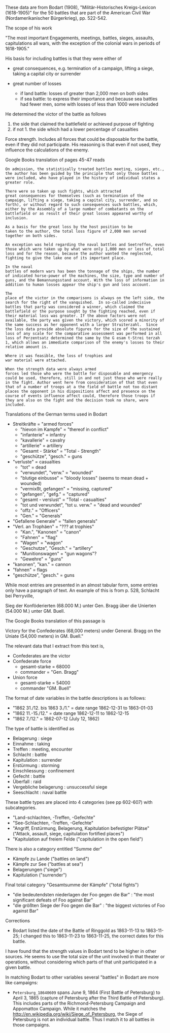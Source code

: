 These data are from Bodart (1908), "Militär-Historisches
Kreigs-Lexicon (1618-1905)" for the 50 battles that are part of the
American Civil War (Nordamerikanischer Bürgerkrieg), pp. 522-542.

The scope of his work

  "The most important Engagements, meetings, battles, sieges,
  assaults, capitulations all wars, with the exception of the colonial
  wars in periods of 1618-1905."

His basis for including battles is that they were either of

  - great consequences, e.g. termination of a campaign, lifting a siege, taking a capital city or surrender
  - great number of losses

    - if land battle: losses of greater than 2,000 men on both sides
    - if sea battle: to express their importance and because sea
      battles had fewer men, some with losses of less than 1000 were
      included

He determined the victor of the battle as follows

1. the side that claimed the battlefield or achieved purpose of fighting
2. if not 1. the side which had a lower percentage of casualties 
   
Force strength. Includes all forces that could be disposable for the
battle, even if they did not participate. His reasoning is that even
if not used, they influence the calculations of the enemy.

Google Books translation of pages 45-47 reads

    On admission, the statistically treated battles meeting, sieges, etc.,
    the author has been guided by the principle that only those battles
    were included, who have played in the history of individual states a
    greater role.  

    There were so taken up such fights, which attracted
    great consequences for themselves (such as termination of the
    campaign, lifting a siege, taking a capital city, surrender, and so
    forth), or without regard to such consequences such battles, which,
    either by the Assembly of a large number of combatants on the
    battlefield or as result of their great losses appeared worthy of
    inclusion.  

    As a basis for the great loss by the host position to be
    taken to the author, the total loss figure of 2,000 men served
    together on both sides.

    An exception was held regarding the naval battles and Seetreffen, even
    those which were taken up by what were only 1,000 men or less of total
    loss and for the reason, because the author wanted the neglected,
    fighting to give the lake one of its important place.  

    In the naval
    battles of modern wars has been the tonnage of the ships, the number
    of indicated horse-power of the machines, the size, type and number of
    guns, and the Bemannungsstand account. With the loss of information in
    addition to human losses appear the ship's gun and loss account.  

    The
    place of the victor in the comparisons is always on the left side, the
    search for the right of the vanquished.  In so-called indecisive
    battles that party was considered a winner, which claimed the
    battlefield or the purpose sought by the fighting reached, even if
    their material loss was greater. If the above factors were not
    available, the party was given the victory, which scored a minority of
    the same success as her opponent with a larger Struiterzahl.  Since
    the loss data provide absolute figures for the size of the sustained
    loss of any scale for the comparative assessment was performed in all
    loss of Perzentsatz determined the same by the G esam t-Strei terzah
    1, which allows an immediate comparison of the enemy's losses to their
    relative amount is.  

    Where it was feasible, the loss of trophies and
    war material were attached.  

    When the strength data were always armed
    forces led those who were the battle for disposable and emergency
    could be used, therefore, still in and not just those who were really
    in the fight. Author went here from consideration of that that even
    that of a number of troops at a the field of battle not too distant
    places the opponent in his dispositions affect and presence on the
    course of events influence affect could, therefore those troops if
    they are also on the fight and the decision took no share, were
    included.

Translations of the German terms used in Bodart

- Streitkräfte = "armed forces"
  - "hievon im Kampfe" = "thereof in conflict"
  - "infanterie" = infantry
  - "kavallerie" = cavalry
  - "artillerie" = artillery
  - "Gesamt - Stärke" = "Total - Strength"
  - "geschütze", "gesch." = guns 
- "verluste" = casualties
  - "tot" = dead
  - "verwundet", "verw." = "wounded"
  - "blutige einbusse" = "bloody losses"  (seems to mean dead + wounded)
  - "vermixßt, gefangen" = "missing, captured"
  - "gefangen", "gefg." = "captured"
  - "gesamt - verslust" = "Total - casualties"
  - "tot und verwundet", "tot u. verw." = "dead and wounded"
  - "offz." = "Officers"
  - "Gen." = "Generals"
- "Gefallene Generale" = "fallen generals"
- "Verl. an Trophäen" = "??? at trophies"
   - "Kan.", "Kanonen" = "canon"
   - "Fahnen" = "flag"
   - "Wagen" = "wagon"
   - "Geschutze", "Gesch." = "artillery"
   - "Munitionswagen" = "gun wagons"?
   - "Gewehre" = "guns"
- "kanonen", "kan." = cannon
- "fahnen" = flags
- "geschütze", "gesch." = guns 

While most entries are presented in an almost tabular form, some
entries only have a paragraph of text.  An example of this is from
p. 528, Schlacht bei Perryville,

 Sieg der Konföderierten (68.000 M.) unter Gen. Bragg über die Unierten
 (54.000 M.) unter GM. Buell. 

The Google Books translation of this passage is 

 Victory for the Confederates (68,000 meters) under General. Bragg on the Uniate
 (54,000 meters) in GM. Buell."

The relevant data that I extract from this text is,

- Confederates are the victor
- Confederate force
  - gesamt-starke = 68000
  - commander = "Gen. Bragg"
- Union force
  - gesamt-starke = 54000
  - commander "GM. Buell"

The format of date variables in the battle descriptions is as follows:

- "1862 31./12. bis 1863 3./1." = date range 1862-12-31 to 1863-01-03
- "1862 11.-15./12." = date range 1862-12-11 to 1862-12-15
- "1862 7./12." = 1862-07-12 (July 12, 1862)

The type of battle is identified as

- Belagerung : siege
- Einnahme : taking
- Treffen : meeting, encounter
- Schlacht : battle
- Kapitulation : surrender
- Erstürmung : storming
- Einschliessung : confinement
- Gefecht :  battle
- Überfall : raid
- Vergebliche belagerung : unsuccessful siege
- Seeschlacht : naval battle 

These battle types are placed into 4 categories (see pp 602-607) with subcategories.

- "Land-schlachten, -Treffen, -Gefechte"
- "See-Schlachten, -Treffen, -Gefechte"
- "Angriff, Erstürmung, Belagerung, Kapitulation befestigter Plätse" ("Attack, assault, siege, capitulation fortified places")
- "Kapitulation auf freiem Felde ("capitulation in the open field")

There is also a category entitled "Summe der"

- Kämpfe zu Lande ("battles on land")
- Kämpfe zur See ("battles at sea")
- Belagerungen ("siege")
- Kapitulation ("surrender")

Final total category "Gesamtsumme der Kämpfe" ("total fights")

- "die bedeutendsten niederlagen der Foo gegen die Bar" : "the most significant defeats of Foo against Bar"
- "die größten Siege der Foo gegen die Bar" : "the biggest victories of Foo against Bar"

Corrections

- Bodart listed the date of the Battle of Ringgold as 1863-11-13 to 1863-11-25; I changed this to 
  1863-11-23 to 1863-11-25, the correct dates for this battle.

I have found that the strength values in Bodart tend to be higher in
other sources. He seems to use the total size of the unit involved in
that theater or operations, without considering which parts of that
unit participated in a given battle.

In matching Bodart to other variables several "battles" in Bodart are more like campaigns:

- `Petersburg_18640609` spans June 9, 1864 (First Battle of Petersburg) to April 3, 1865 (capture of Petersburg 
  after the Third Battle of Petersburg). This includes parts of the Richmond-Petersburg Campaign and
  Appomattox Campaign.  While it matches the http://en.wikipedia.org/wiki/Siege_of_Petersburg, the Siege 
  of Petersburg is not an individual battle. Thus I match it to all battles in those campaigns.
